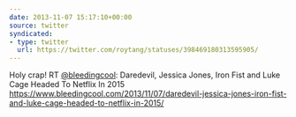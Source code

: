 ```yaml
---
date: 2013-11-07 15:17:10+00:00
source: twitter
syndicated:
- type: twitter
  url: https://twitter.com/roytang/statuses/398469180313595905/
---
```


Holy crap! RT [@bleedingcool](https://twitter.com/bleedingcool/): Daredevil, Jessica Jones, Iron Fist and Luke Cage Headed To Netflix In 2015 https://www.bleedingcool.com/2013/11/07/daredevil-jessica-jones-iron-fist-and-luke-cage-headed-to-netflix-in-2015/
